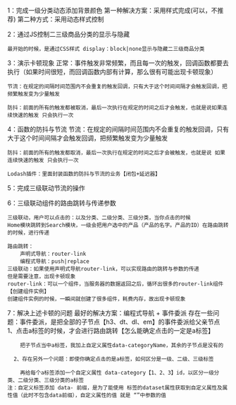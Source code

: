 1：完成一级分类动态添加背景颜色
    第一种解决方案：采用样式完成(可以，不推荐)
    第二种方式：采用动态样式控制

2：通过JS控制二三级商品分类的显示与隐藏

    最开始的时候，是通过CSS样式 display：block|none显示与隐藏二三级商品分类

3：演示卡顿现象
    正常：事件触发非常频繁，而且每一次的触发，回调函数都要去执行（如果时间很短，而回调函数内部有计算，那么很有可能出现卡顿现象）

    节流：在规定的间隔时间范围内不会重复的触发回调，只有大于这个时间间隔才会触发回调，把频繁触发变为少量触发

    防抖：前面的所有的触发都被取消，最后一次执行在规定的时间之后才会触发，也就是说如果连续快速的触发 只会执行一次

4：函数的防抖与节流
    节流：在规定的间隔时间范围内不会重复的触发回调，只有大于这个时间间隔才会触发回调，把频繁触发变为少量触发
    
    防抖：前面的所有的触发都取消，最后一次执行在规定的时间之后才会被触发，也就是说 如果连续快速的触发 只会执行一次

    Lodash插件：里面封装函数的防抖与节流的业务【闭包+延迟器】

5：完成三级联动节流的操作

6：三级联动组件的路由跳转与传递参数

    三级联动，用户可以点击的：以及分类、二级分类、三级分类，当你点击的时候
    Home模块跳转到Search模块，一级会把用户选中的产品（产品的名字。产品的ID）在路由跳转的时候，进行传递

    路由跳转：
        声明式导航：router-link
        编程式导航：push|replace
    三级联动：如果使用声明式导航router-link，可以实现路由的跳转与参数的传递
    但是需要注意，出现卡顿现象
    router-link：可以一个组件，当服务器的数据返回之后，循环出很多的router-link组件【创建组件实例】
    创建组件实例的时候，一瞬间就创建了很多组件，耗费内存，故出现卡顿现象

7：解决上述卡顿的问题
    最好的解决方案：编程式导航 + 事件委派
      存在一些问题：事件委派，是把全部的子节点【h3、dt、dl、em】的事件委派给父亲节点
      1、点击a标签的时候，才会进行路由跳转【怎么能确定点击的一定是a标签】
        
        把子节点当中a标签，我加上自定义属性data-categoryName，其余的子节点是没有的

      2、存在另外一个问题：即使你确定点击的是a标签，如何区分是一级、二级、三级标签

        再给每个a标签添加一个自定义属性 data-category【1、2、3】id，以区分一级分类、二级分类、三级分类的a标签
    注：自定义标签添加 data- 前缀，是为了能使用 标签的dataset属性获取到自定义属性及属性值（此时不包含data前缀），自定义属性的值 就是 “”中参数的值
